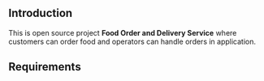 ## Introduction
This is open source project **Food Order and Delivery Service** where customers can order food and operators can handle orders in application.

## Requirements

